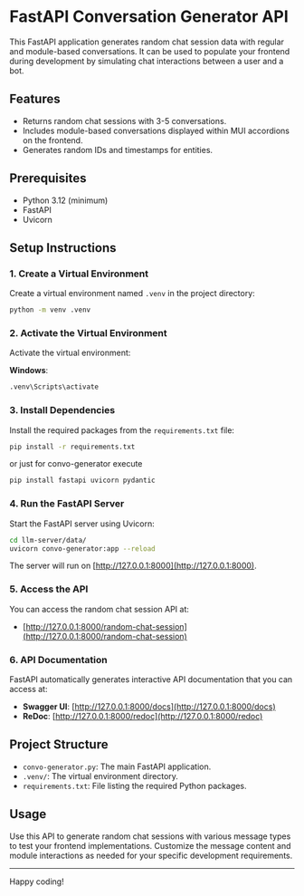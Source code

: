 # FastAPI Conversation Generator API

This FastAPI application generates random chat session data with regular and module-based conversations. It can be used to populate your frontend during development by simulating chat interactions between a user and a bot.

## Features
- Returns random chat sessions with 3-5 conversations.
- Includes module-based conversations displayed within MUI accordions on the frontend.
- Generates random IDs and timestamps for entities.

## Prerequisites
- Python 3.12 (minimum)
- FastAPI
- Uvicorn

## Setup Instructions

### 1. Create a Virtual Environment
Create a virtual environment named `.venv` in the project directory:

```bash
python -m venv .venv
```

### 2. Activate the Virtual Environment
Activate the virtual environment:

**Windows**:
  ```bash
  .venv\Scripts\activate
  ```

### 3. Install Dependencies
Install the required packages from the `requirements.txt` file:

```bash
pip install -r requirements.txt 
```
or just for convo-generator execute
```bash
pip install fastapi uvicorn pydantic
```

### 4. Run the FastAPI Server
Start the FastAPI server using Uvicorn:

```bash
cd llm-server/data/
uvicorn convo-generator:app --reload
```

The server will run on [http://127.0.0.1:8000](http://127.0.0.1:8000).

### 5. Access the API
You can access the random chat session API at:

- [http://127.0.0.1:8000/random-chat-session](http://127.0.0.1:8000/random-chat-session)

### 6. API Documentation
FastAPI automatically generates interactive API documentation that you can access at:

- **Swagger UI**: [http://127.0.0.1:8000/docs](http://127.0.0.1:8000/docs)
- **ReDoc**: [http://127.0.0.1:8000/redoc](http://127.0.0.1:8000/redoc)

## Project Structure

- `convo-generator.py`: The main FastAPI application.
- `.venv/`: The virtual environment directory.
- `requirements.txt`: File listing the required Python packages.

## Usage

Use this API to generate random chat sessions with various message types to test your frontend implementations. Customize the message content and module interactions as needed for your specific development requirements.

---

Happy coding!
